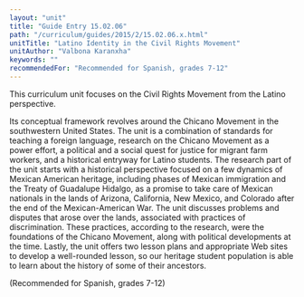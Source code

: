 ```yaml
---
layout: "unit"
title: "Guide Entry 15.02.06"
path: "/curriculum/guides/2015/2/15.02.06.x.html"
unitTitle: "Latino Identity in the Civil Rights Movement"
unitAuthor: "Valbona Karanxha"
keywords: ""
recommendedFor: "Recommended for Spanish, grades 7-12"
---
```

<main>
 <p>
  This curriculum unit focuses on the Civil Rights Movement from the Latino perspective.
 </p>
 <p>
  Its conceptual framework revolves around the Chicano Movement in the southwestern United States. The unit is a combination of standards for teaching a foreign language, research on the Chicano Movement as a power effort, a political and a social quest for justice for migrant farm workers, and a historical entryway for Latino students. The research part of the unit starts with a historical perspective focused on a few dynamics of Mexican American heritage, including phases of Mexican immigration and the Treaty of Guadalupe Hidalgo, as a promise to take care of Mexican nationals in the lands of Arizona, California, New Mexico, and Colorado after the end of the Mexican-American War. The unit discusses problems and disputes that arose over the lands, associated with practices of discrimination. These practices, according to the research, were the foundations of the Chicano Movement, along with political developments at the time. Lastly, the unit offers two lesson plans and appropriate Web sites to develop a well-rounded lesson, so our heritage student population is able to learn about the history of some of their ancestors.
 </p>
 <p>
  (Recommended for Spanish, grades 7-12)
 </p>
</main>